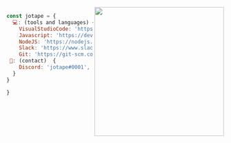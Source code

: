 
<img align="right" width="300" src="https://i2.wp.com/allhtaccess.info/wp-content/uploads/2018/03/programming.gif?fit=1281%2C716&ssl=1" />

```javascript
const jotape = {
  💻: (tools and languages) {
    VisualStudioCode: 'https://code.visualstudio.com/',
    Javascript: 'https://developer.mozilla.org/en-US/docs/Web/JavaScript',
    NodeJS: 'https://nodejs.org',
    Slack: 'https://www.slack.com',
    Git: 'https://git-scm.com/'
 📧: (contact)  {
    Discord: 'jotape#0001',
  }
}

}
```
